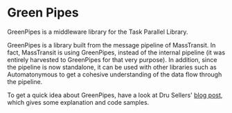 # Green Pipes

GreenPipes is a middleware library for the Task Parallel Library.

GreenPipes is a library built from the message pipeline of MassTransit. 
In fact, MassTransit is using GreenPipes, instead of the internal pipeline 
(it was entirely harvested to GreenPipes for that very purpose). 
In addition, since the pipeline is now standalone, it can be used with 
other libraries such as Automatonymous to get a cohesive understanding of 
the data flow through the pipeline.

To get a quick idea about GreenPipes, have a look at Dru Sellers'
[blog post][1], which gives some explanation and code samples.



[1]: https://drusellers.com/greenpipes/2016/10/30/greenpipes.html